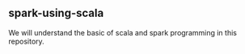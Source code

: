 ## spark-using-scala
We will understand the basic of scala and spark programming in this repository.
